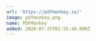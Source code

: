 ```yaml
---
url: 'https://pdfmonkey.io/'
image: pdfmonkey.png
name: PDFMonkey
added: 2020-07-25T01:35:48.000Z
---
```

